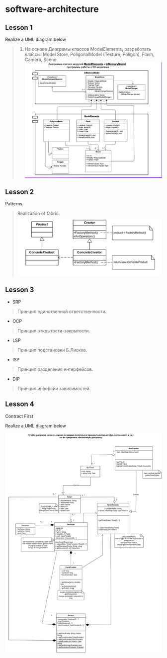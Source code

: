 # software-architecture

## Lesson 1

Realize a UML diagram below

>1. На основе Диаграмы классов ModelElements, разработать классы: Model Store, PoligonalModel (Texture, Poligon), Flash, Camera, Scene
!["diagram"](./diagram.png)

## Lesson 2

Patterns

>Realization of fabric.
!["diagram"](./fabric.png)

## Lesson 3

* SRP

>Принцип единственной ответственности.

* OCP

>Принцип открытости-закрытости.

* LSP

>Принцип подстановки Б.Лисков.

* ISP

>Принцип разделения интерфейсов.

* DIP

>Принцип инверсии зависимостей.

## Lesson 4

Contract First

Realize a UML diagram below

!["diagram"](./TicketSchema.png)
